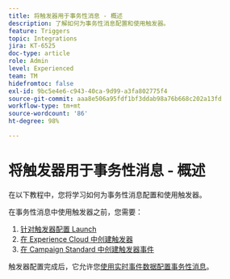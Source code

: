 ```yaml
---
title: 将触发器用于事务性消息 - 概述
description: 了解如何为事务性消息配置和使用触发器。
feature: Triggers
topic: Integrations
jira: KT-6525
doc-type: article
role: Admin
level: Experienced
team: TM
hidefromtoc: false
exl-id: 9bc5e4e6-c943-40ca-9d99-a3fa802775f4
source-git-commit: aaa8e506a95fdf1bf3ddab98a76b668c202a13fd
workflow-type: tm+mt
source-wordcount: '86'
ht-degree: 98%

---
```


# 将触发器用于事务性消息 - 概述

在以下教程中，您将学习如何为事务性消息配置和使用触发器。

在事务性消息中使用触发器之前，您需要：

1. [针对触发器配置 Launch](/help/integrations/configure-launch-for-triggers.md)
2. [在 Experience Cloud 中创建触发器](https://experienceleague.adobe.com/docs/core-services/interface/triggers.html?lang=en)
3. [在 Campaign Standard 中创建触发器事件](/help/integrations/create-a-trigger-event.md)

触发器配置完成后，它允许您[使用实时事件数据配置事务性消息](/help/integrations/configure-transactional-messages-using-realtime-event-data.md)。
